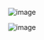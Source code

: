 ![image](https://github.com/hakanduyar/patika-dev/assets/79376651/05cfc173-a31a-4cdb-90cd-264ab2b3aaea)

![image](https://github.com/hakanduyar/patika-dev/assets/79376651/34338bb2-d773-48ac-8e07-a6705597d74c)

